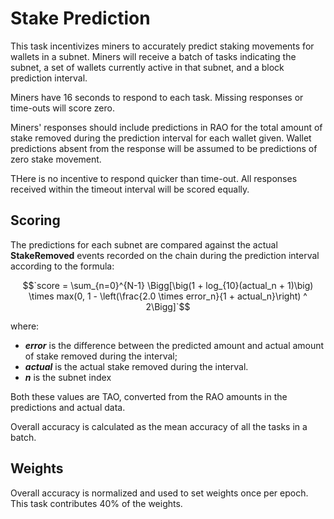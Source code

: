 # Stake Prediction

This task incentivizes miners to accurately predict staking movements for wallets in a subnet.
Miners will receive a batch of tasks indicating the subnet, a set of wallets currently active in that subnet, and a block prediction interval.

Miners have 16 seconds to respond to each task. Missing responses or time-outs will score zero.

Miners' responses should include predictions in RAO for the total amount of stake removed during the prediction interval for each wallet given.
Wallet predictions absent from the response will be assumed to be predictions of zero stake movement.

THere is no incentive to respond quicker than time-out. All responses received within the timeout interval will be scored equally.

## Scoring

The predictions for each subnet are compared against the actual **StakeRemoved** events recorded on the chain during
the prediction interval according to the formula:

$$`score = \sum_{n=0}^{N-1} \Bigg[\big(1 + log_{10}(actual_n + 1)\big) \times max(0, 1 - \left(\frac{2.0 \times error_n}{1 + actual_n}\right) ^ 2\Bigg]`$$

where:
- ***error*** is the difference between the predicted amount and actual amount of stake removed during the interval;  
- ***actual*** is the actual stake removed during the interval.
- ***n*** is the subnet index

Both these values are TAO, converted from the RAO amounts in the predictions and actual data.

Overall accuracy is calculated as the mean accuracy of all the tasks in a batch.

## Weights

Overall accuracy is normalized and used to set weights once per epoch.
This task contributes 40% of the weights.

